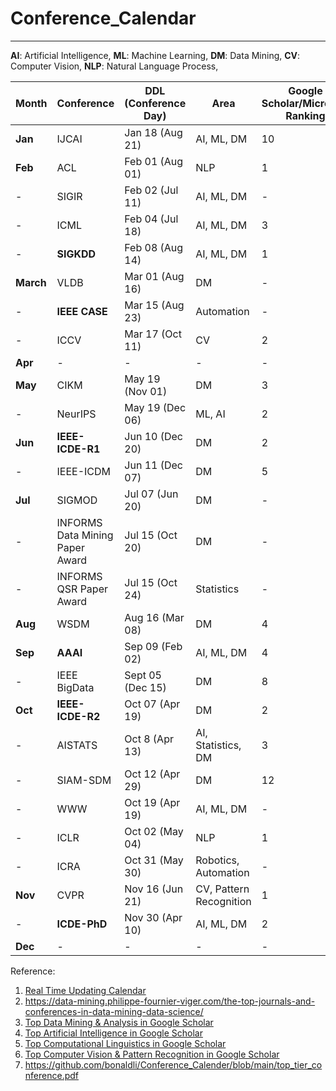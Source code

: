 # Conference_Calendar
----------------------------------------------
**AI**: Artificial Intelligence, **ML**: Machine Learning, **DM**: Data Mining, **CV**: Computer Vision, **NLP**: Natural Language Process, 

| Month | Conference | DDL (Conference Day) | Area | Google Scholar/Microsoft Ranking | CCF Ranking | Website |
| ----------- | ----------- | ----------- | ----------- | ----------- | ----------- | ----------- |
| **Jan** | IJCAI | Jan 18 (Aug 21) | AI, ML, DM | 10 | A | [icjai2022](https://www.ijcai.org/future_conferences) |
| **Feb** | ACL | Feb 01 (Aug 01) | NLP | 1 | A | [acl2021](https://2021.aclweb.org) |
| - | SIGIR | Feb 02 (Jul 11) | AI, ML, DM | - | A | [sigir2021](https://sigir.org/sigir2021/) |
| - | ICML  | Feb 04 (Jul 18) | AI, ML, DM | 3 | A | [icml2022](https://icml.cc/Conferences/FutureMeetings) |
| - | **SIGKDD**  | Feb 08 (Aug 14) | AI, ML, DM | 1 | A | [sigkdd2022](https://www.kdd.org/calls/view/call-for-bids-to-host-kdd-2022-and-later) |
| **March** | VLDB  | Mar 01 (Aug 16) | DM | - | A | [vldb2021](https://vldb.org/2021/) |
| - | **IEEE CASE**  | Mar 15 (Aug 23) | Automation | - | - | [case2021](https://case2021.sciencesconf.org/) |
| - | ICCV  | Mar 17 (Oct 11) | CV | 2 | A | [iccv2021](http://iccv2021.thecvf.com) |
| **Apr** | -  | - | - | - | - |
| **May** | CIKM  | May 19 (Nov 01) | DM | 3 | B | [ickm2021](https://www.cikm2021.org) |
| - | NeurIPS  | May 19 (Dec 06) | ML, AI | 2 | A+ | [nips2021](https://nips.cc/) |
| **Jun** | **IEEE-ICDE-R1**  | Jun 10 (Dec 20) | DM | 2 | A | [icde2021](https://icde2021.gr/) |
| - | IEEE-ICDM  | Jun 11 (Dec 07) | DM | 5 | B | [icdm2021](https://icdm2021.auckland.ac.nz/) |
| **Jul** | SIGMOD | Jul 07 (Jun 20) | DM | - | B | [sigmod2022](https://2021.sigmod.org/index.shtml) |
| - | INFORMS Data Mining Paper Award | Jul 15 (Oct 20) | DM | - | - | [informs-dm](https://connect.informs.org/data-mining/home) |
| - | INFORMS QSR Paper Award | Jul 15 (Oct 24) | Statistics | - | - | [informs-qsr](https://connect.informs.org/qsr/home) |
| **Aug** | WSDM  | Aug 16 (Mar 08) | DM | 4 | B | [wsdm2022](http://www.wsdm-conference.org/calls.php) |
| **Sep** | **AAAI**  | Sep 09 (Feb 02) | AI, ML, DM | 4 | A | [aaai2021](https://aaai.org/Conferences/AAAI-21) |
| - | IEEE BigData | Sept 05 (Dec 15) | DM | 8 | C | [bigdata2021](http://bigdataieee.org/BigData2021/) |
| **Oct** | **IEEE-ICDE-R2**  | Oct 07 (Apr 19) | DM | 2 | A | [icde2021](https://icde2021.gr/) |
| - | AISTATS | Oct 8 (Apr 13) | AI, Statistics, DM | 3 | C | [aistats](https://aistats.org/aistats2021/) |
| - | SIAM-SDM  | Oct 12 (Apr 29) | DM | 12 | B | [sdm2021](https://www.siam.org/conferences/cm/conference/sdm21) |
| - | WWW  | Oct 19 (Apr 19) | AI, ML, DM | - | A | [www2021](https://www2021.thewebconf.org/) |
| - | ICLR  | Oct 02 (May 04) | NLP | 1 | A | [iclr2021](https://iclr.cc/Conferences/2021) |
| - | ICRA  | Oct 31 (May 30) | Robotics, Automation | - | B | [icra2021](https://www.icra2022.org/) |
| **Nov** | CVPR  | Nov 16 (Jun 21) | CV, Pattern Recognition | 1 | A | [cvpr2021](http://cvpr2021.thecvf.com) |
| - | **ICDE-PhD**  | Nov 30 (Apr 10) | AI, ML, DM | 2 | A | [icde-phd2021](https://icde2021.gr/call-for-phd-symposium/) |
| **Dec** | -  | - | - | - | - |


Reference:
1. [Real Time Updating Calendar](https://jackietseng.github.io/conference_call_for_paper/conferences-with-ccf.html)
2. https://data-mining.philippe-fournier-viger.com/the-top-journals-and-conferences-in-data-mining-data-science/
3. [Top Data Mining & Analysis in Google Scholar](https://scholar.google.es/citations?view_op=top_venues&hl=en&vq=eng_datamininganalysis)
4. [Top Artificial Intelligence in Google Scholar](https://scholar.google.es/citations?view_op=top_venues&hl=en&vq=eng_artificialintelligence)
5. [Top Computational Linguistics in Google Scholar](https://scholar.google.com/citations?view_op=top_venues&hl=en&vq=eng_computationallinguistics)
6. [Top Computer Vision & Pattern Recognition  in Google Scholar](https://scholar.google.com/citations?view_op=top_venues&hl=en&vq=eng_computervisionpatternrecognition)
7. https://github.com/bonaldli/Conference_Calender/blob/main/top_tier_conference.pdf



